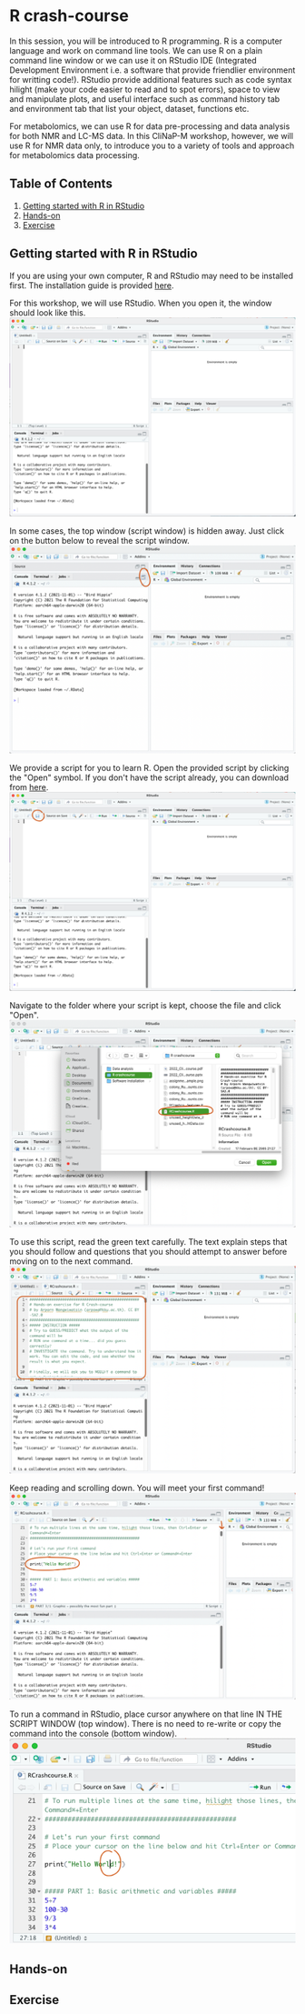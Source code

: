 # R crash-course
In this session, you will be introduced to R programming. R is a computer language and work on command line tools. We can use R on a plain command line window or we can use it on RStudio IDE (Integrated Development Environment i.e. a software that provide friendlier environment for writting code!). RStudio provide additional features such as code syntax hilight (make your code easier to read and to spot errors), space to view and manipulate plots, and useful interface such as command history tab and environment tab that list your object, dataset, functions etc.

For metabolomics, we can use R for data pre-processing and data analysis for both NMR and LC-MS data. In this CliNaP-M workshop, however, we will use R for NMR data only, to introduce you to a variety of tools and approach for metabolomics data processing. 

## Table of Contents
1. [Getting started with R in RStudio](#start)
2. [Hands-on](#handson)
3. [Exercise](#exercise)

## Getting started with R in RStudio <a name="start"></a>
If you are using your own computer, R and RStudio may need to be installed first. The installation guide is provided [here](#).

For this workshop, we will use RStudio. When you open it, the window should look like this.
![](figures/1startR.png)

In some cases, the top window (script window) is hidden away. Just click on the button below to reveal the script window.
![](figures/2startRmaybe.png)

We provide a script for you to learn R. Open the provided script by clicking the "Open" symbol. If you don't have the script already, you can download from [here](#).
![](figures/3openRscript.png)

Navigate to the folder where your script is kept, choose the file and click "Open". 
![](figures/4openRscript.png)

To use this script, read the green text carefully. The text explain steps that you should follow and questions that you should attempt to answer before moving on to the next command. 
![](figures/5readthesegreentext.png)

Keep reading and scrolling down. You will meet your first command! 
![](figures/6runcommandsPRIMM.png)

To run a command in RStudio, place cursor anywhere on that line IN THE SCRIPT WINDOW (top window). There is no need to re-write or copy the command into the console (bottom window). 
![](figures/7cursorandCtrlEnter.png)



## Hands-on <a name="handson"></a>

## Exercise <a name="exercise"></a>
